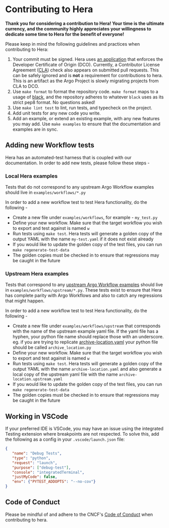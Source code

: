# Contributing to Hera

**Thank you for considering a contribution to Hera! Your time is the ultimate currency, and the community highly
appreciates your willingness to dedicate some time to Hera for the benefit of everyone!**

Please keep in mind the following guidelines and practices when contributing to Hera:

1. Your commit must be signed. Hera uses [an application](https://github.com/apps/dco) that enforces the Developer 
   Certificate of Origin (DCO). Currently, a Contributor License Agreement 
   ([CLA](https://github.com/cla-assistant/cla-assistant)) check also appears on submitted pull requests. This can be
   safely ignored and is **not** a requirement for contributions to hera. This is an artifact as the Argo Project is slowly migrating projects from CLA to DCO.
1. Use `make format` to format the repository code. `make format` maps to a usage of
   [black](https://github.com/psf/black), and the repository adheres to whatever `black` uses as its strict pep8 format.
   No questions asked!
1. Use `make lint test` to lint, run tests, and typecheck on the project.
1. Add unit tests for any new code you write.
1. Add an example, or extend an existing example, with any new features you may add. Use `make examples` to ensure that the documentation and examples are in sync.

## Adding new Workflow tests

Hera has an automated-test harness that is coupled with our documentation. In order to add new tests, please follow these steps - 

### Local Hera examples

Tests that do not correspond to any upstream Argo Workflow examples should live in `examples/workflows/*.py`

In order to add a new workflow test to test Hera functionality, do the following - 
- Create a new file under `examples/workflows`, for example - `my_test.py`
- Define your new workflow. Make sure that the target workflow you wish to export and test against is named `w`
- Run tests using `make test`. Hera tests will generate a golden copy of the output YAML with the name `my-test.yaml` if it does not exist already
- If you would like to update the golden copy of the test files, you can run `make regenerate-test-data`
- The golden copies must be checked in to ensure that regressions may be caught in the future

### Upstream Hera examples

Tests that correspond to any [upstream Argo Workflow examples](https://github.com/argoproj/argo-workflows/tree/master/examples) should live in `examples/workflows/upstream/*.py`. These tests exist to ensure that Hera has complete parity with Argo Workflows and also to catch any regressions that might happen.

In order to add a new workflow test to test Hera functionality, do the following - 
- Create a new file under `examples/workflows/upstream` that corresponds with the name of the upstream example yaml file. If the yaml file has a hyphen, your python file name should replace those with an underscore. eg. if you are trying to replicate [archive-location.yaml](https://github.com/argoproj/argo-workflows/blob/master/examples/archive-location.yaml) your python file should be called `archive_location.py`
- Define your new workflow. Make sure that the target workflow you wish to export and test against is named `w`
- Run tests using `make test`. Hera tests will generate a golden copy of the output YAML with the name `archive-location.yaml` and also generate a local copy of the upstream yaml file with the name `archive-location.upstream.yaml` 
- If you would like to update the golden copy of the test files, you can run `make regenerate-test-data`
- The golden copies must be checked in to ensure that regressions may be caught in the future

## Working in VSCode

If your preferred IDE is VSCode, you may have an issue using the integrated Testing extension where breakpoints are not
respected. To solve this, add the following as a config in your `.vscode/launch.json` file:

```json
{
   "name": "Debug Tests",
   "type": "python",
   "request": "launch",
   "purpose": ["debug-test"],
   "console": "integratedTerminal",
   "justMyCode": false,
   "env": {"PYTEST_ADDOPTS": "--no-cov"}
}
```

## Code of Conduct

Please be mindful of and adhere to the CNCF's
[Code of Conduct](https://github.com/cncf/foundation/blob/main/code-of-conduct.md) when contributing to hera.
